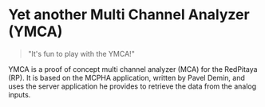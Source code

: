 # Yet another Multi Channel Analyzer (YMCA)

> "It's fun to play with the YMCA!"

YMCA is a proof of concept multi channel analyzer (MCA) for the RedPitaya (RP).
It is based on the MCPHA application, written by Pavel Demin, and uses the server application he provides to retrieve the data from the analog inputs.
